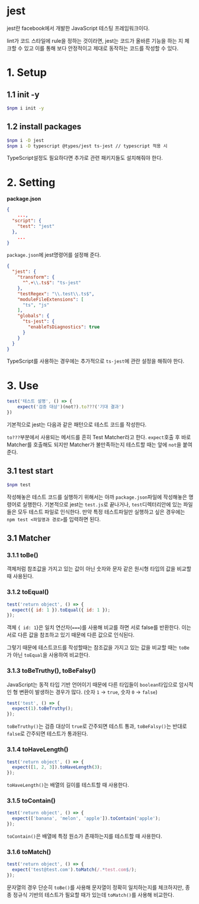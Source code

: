 # jest

jest란 facebook에서 개발한 JavaScript 테스팅 프레임워크이다.

lint가 코드 스타일에 rule을 정하는 것이라면, jest는 코드가 올바른 기능을 하는 지 체크할 수 있고 이를 통해 보다 안정적이고 제대로 동작하는 코드를 작성할 수 있다.

# 1. Setup

## 1.1 init -y

```bash
$npm i init -y
```

## 1.2 install packages

```bash
$npm i -D jest
$npm i -D typescript @types/jest ts-jest // typescript 적용 시
```

TypeScript설정도 필요하다면 추가로 관련 패키지들도 설치해줘야 한다.

# 2. Setting

**package.json**

```json
{
	...,
  "script": {
    "test": "jest"
  },
	...
}
```

`package.json`에 jest명령어를 설정해 준다.

```json
{
  "jest": {
    "transform": {
      "^.+\\.ts$": "ts-jest"
    },
    "testRegex": "\\.test\\.ts$",
    "moduleFileExtensions": [
      "ts", "js"
    ],
    "globals": {
      "ts-jest": {
        "enableTsDiagnostics": true
      }
    }
  }
}
```

TypeScript를 사용하는 경우에는 추가적으로 `ts-jest`에 관란 설정을 해줘야 한다.

# 3. Use

```jsx
test('테스트 설명', () => {
	expect('검증 대상')(not?).to???('기대 결과')
})
```

기본적으로 jest는 다음과 같은 패턴으로 테스트 코드를 작성한다. 

`to???`부분에서 사용되는 메서드를 흔히 Test Matcher라고 한다. `expect`호출 후 바로 Matcher를 호출해도 되지만 Matcher가 불만족하는지 테스트할 때는 앞에 `not`을 붙여준다.

## 3.1 test start

```bash
$npm test
```

작성해놓은 테스트 코드를 실행하기 위해서는 아까 `package.json`파일에 작성해놓은 명령어로 실행한다. 기본적으로 jest는 `test.js`로 끝나거나, `test`디렉터리안에 있는 파일들은 모두 테스트 파일로 인식한다. 만약 특정 테스트파일만 실행하고 싶은 경우에는 `npm test <파일명과 경로>`를 입력하면 된다.

## 3.1 Matcher

### 3.1.1 toBe()

객체처럼 참조값을 가지고 있는 값이 아닌 숫자와 문자 같은 원시형 타입의 값을 비교할 때 사용된다.

### 3.1.2 toEqual()

```jsx
test('return object', () => {
  expect({ id: 1 }).toEqual({ id: 1 });
});
```

객체 `{ id: 1`}은 일치 연산자(`===`)를 사용해 비교를 하면 서로 false를 반환한다. 이는 서로 다른 값을 참조하고 있기 때문에 다른 값으로 인식된다.

그렇기 때문에 테스트코드를 작성할때는 참조값을 가지고 있는 값을 비교할 때는 `toBe`가 아닌 `toEqual`을 사용하여 비교한다.

### 3.1.3 toBeTruthy(), toBeFalsy()

JavaScript는 동적 타입 기반 언어이기 때문에 다른 타입들이 `boolean`타입으로 암시적인 형 변환이 발생하는 경우가 많다. (숫자 `1` → `true`, 숫자 `0` → `false`)

```jsx
test('test', () => {
  expect(1).toBeTruthy();
});
```

`toBeTruthy()`는 검증 대상이 `true`로 간주되면 테스트 통과, `toBeFalsy()`는 반대로 `false`로 간주되면 테스트가 통과된다.

### 3.1.4 toHaveLength()

```jsx
test('return object', () => {
  expect([1, 2, 3]).toHaveLength(3);
});
```

`toHaveLength()`는 배열의 길이를 테스트할 때 사용한다.

### 3.1.5 toContain()

```jsx
test('return object', () => {
  expect(['banana', 'melon', 'apple']).toContain('apple');
});
```

`toContain()`은 배열에 특정 원소가 존재하는지를 테스트할 때 사용한다.

### 3.1.6 toMatch()

```jsx
test('return object', () => {
  expect('test@test.com').toMatch(/.*test.com$/);
});
```

문자열의 경우 단순히 `toBe()`를 사용해 문자열이 정확히 일치하는지를 체크하지만, 종종 정규식 기반의 테스트가 필요할 때가 있는데 `toMatch()`를 사용해 비교한다.